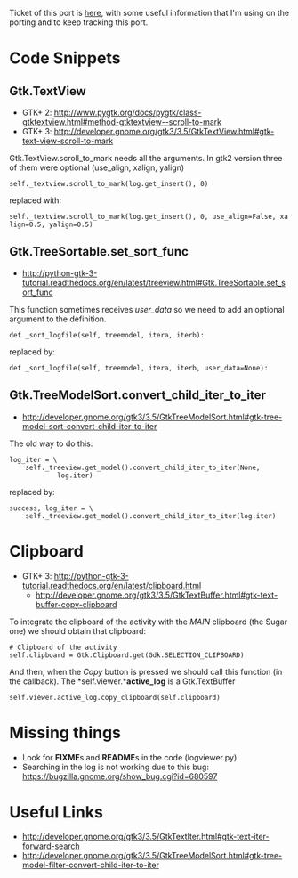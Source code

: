 Ticket of this port is [here](http://bugs.sugarlabs.org/ticket/3761), with some
useful information that I'm using on the porting and to keep tracking
this port.

Code Snippets
=============

Gtk.TextView
------------

-   GTK+ 2:
    <http://www.pygtk.org/docs/pygtk/class-gtktextview.html#method-gtktextview--scroll-to-mark>
-   GTK+ 3:
    <http://developer.gnome.org/gtk3/3.5/GtkTextView.html#gtk-text-view-scroll-to-mark>

Gtk.TextView.scroll\_to\_mark needs all the arguments. In gtk2 version
three of them were optional (use\_align, xalign, yalign)

`self._textview.scroll_to_mark(log.get_insert(), 0)`

replaced with:

`self._textview.scroll_to_mark(log.get_insert(), 0, use_align=False, xalign=0.5, yalign=0.5)`

Gtk.TreeSortable.set\_sort\_func
--------------------------------

-   <http://python-gtk-3-tutorial.readthedocs.org/en/latest/treeview.html#Gtk.TreeSortable.set_sort_func>

This function sometimes receives *user\_data* so we need to add an
optional argument to the definition.

`def _sort_logfile(self, treemodel, itera, iterb):`

replaced by:

`def _sort_logfile(self, treemodel, itera, iterb, user_data=None):`

Gtk.TreeModelSort.convert\_child\_iter\_to\_iter
------------------------------------------------

-   <http://developer.gnome.org/gtk3/3.5/GtkTreeModelSort.html#gtk-tree-model-sort-convert-child-iter-to-iter>

The old way to do this:

`log_iter = \`\
`    self._treeview.get_model().convert_child_iter_to_iter(None,`\
`            log.iter)`

replaced by:

`success, log_iter = \`\
`    self._treeview.get_model().convert_child_iter_to_iter(log.iter)`

Clipboard
=========

-   GTK+ 3:
    <http://python-gtk-3-tutorial.readthedocs.org/en/latest/clipboard.html>
    -   <http://developer.gnome.org/gtk3/3.5/GtkTextBuffer.html#gtk-text-buffer-copy-clipboard>

To integrate the clipboard of the activity with the *MAIN* clipboard
(the Sugar one) we should obtain that clipboard:

`# Clipboard of the activity`\
`self.clipboard = Gtk.Clipboard.get(Gdk.SELECTION_CLIPBOARD)`

And then, when the *Copy* button is pressed we should call this function
(in the callback). The *self.viewer.***active\_log** is a Gtk.TextBuffer

`self.viewer.active_log.copy_clipboard(self.clipboard)`

Missing things
==============

-   Look for **FIXME**s and **README**s in the code (logviewer.py)
-   Searching in the log is not working due to this bug:
    <https://bugzilla.gnome.org/show_bug.cgi?id=680597>

Useful Links
============

-   <http://developer.gnome.org/gtk3/3.5/GtkTextIter.html#gtk-text-iter-forward-search>
-   <http://developer.gnome.org/gtk3/3.5/GtkTreeModelSort.html#gtk-tree-model-filter-convert-child-iter-to-iter>
